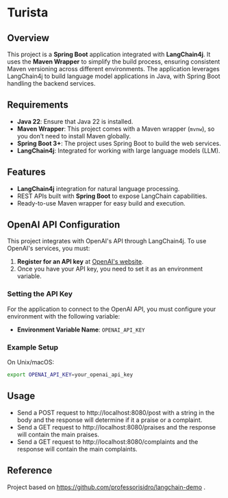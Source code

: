 # Turista 

## Overview

This project is a **Spring Boot** application integrated with **LangChain4j**. It uses the **Maven Wrapper** to simplify the build process, ensuring consistent Maven versioning across different environments. The application leverages LangChain4j to build language model applications in Java, with Spring Boot handling the backend services.

## Requirements

- **Java 22**: Ensure that Java 22 is installed.
- **Maven Wrapper**: This project comes with a Maven wrapper (`mvnw`), so you don’t need to install Maven globally.
- **Spring Boot 3+**: The project uses Spring Boot to build the web services.
- **LangChain4j**: Integrated for working with large language models (LLM).

## Features

- **LangChain4j** integration for natural language processing.
- REST APIs built with **Spring Boot** to expose LangChain capabilities.
- Ready-to-use Maven wrapper for easy build and execution.

## OpenAI API Configuration

This project integrates with OpenAI's API through LangChain4j. To use OpenAI's services, you must:

1. **Register for an API key** at [OpenAI's website](https://platform.openai.com/signup/).
2. Once you have your API key, you need to set it as an environment variable.

### Setting the API Key

For the application to connect to the OpenAI API, you must configure your environment with the following variable:

- **Environment Variable Name**: `OPENAI_API_KEY`
  
### Example Setup

On Unix/macOS:
```bash
export OPENAI_API_KEY=your_openai_api_key
```

## Usage
* Send a POST request to http://localhost:8080/post with a string in the body and the response will determine if it a praise or a complaint.
* Send a GET request to http://localhost:8080/praises and the response will contain the main praises.
* Send a GET request to http://localhost:8080/complaints and the response will contain the main complaints.

## Reference
Project based on https://github.com/professorisidro/langchain-demo .
